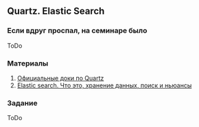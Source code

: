 ﻿## Quartz. Elastic Search

### Если вдруг проспал, на семинаре было
ToDo

### Материалы
1. [Официальные доки по Quartz](https://www.quartz-scheduler.net/)
2. [Elastic search. Что это, хранение данных, поиск и ньюансы](https://habr.com/ru/articles/489924/)

### Задание
ToDo